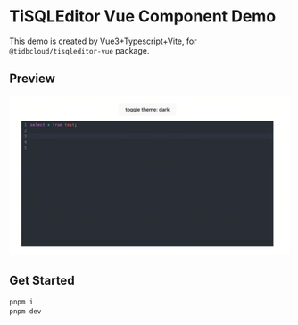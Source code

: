 # TiSQLEditor Vue Component Demo

This demo is created by Vue3+Typescript+Vite, for `@tidbcloud/tisqleditor-vue` package.

## Preview

![tisqleditor vue](./public/tisqleditor-vue.png)

## Get Started

```bash
pnpm i
pnpm dev
```
